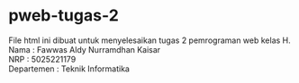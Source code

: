 # pweb-tugas-2
File html ini dibuat untuk menyelesaikan tugas 2 pemrograman web kelas H.<br />
Nama : Fawwas Aldy Nurramdhan Kaisar<br />
NRP : 5025221179<br />
Departemen : Teknik Informatika

